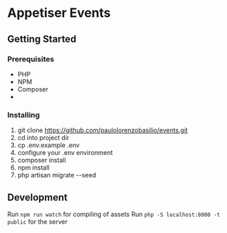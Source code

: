 # Appetiser Events

## Getting Started

### Prerequisites
- PHP
- NPM
- Composer
- 
### Installing
1. git clone https://github.com/paulolorenzobasilio/events.git
2. cd into project dir
3. cp .env.example .env
4. configure your .env environment
5. composer install
6. npm install
7. php artisan migrate --seed

## Development
Run `npm run watch` for compiling of assets
Run `php -S localhost:8000 -t public` for the server

